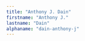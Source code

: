 ```yaml
---
title: "Anthony J. Dain"
firstname: "Anthony J."
lastname: "Dain"
alphaname: "dain-anthony-j"
---
```

